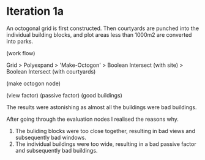 
# Iteration 1a

An octogonal grid is first constructed. Then courtyards are punched into the individual building blocks, and plot areas less than 1000m2 are converted into parks. 

(work flow) 

Grid > Polyexpand > 'Make-Octogon' > Boolean Intersect (with site) > Boolean Intersect (with courtyards)

(make octogon node)

(view factor)
(passive factor)
(good buildings)

The results were astonishing as almost all the buildings were bad buildings. 

After going through the evaluation nodes I realised the reasons why.
1. The buliding blocks were too close together, resulting in bad views and subsequently bad windows. 
2. The individual buildings were too wide, resulting in a bad passive factor and subsequently bad buildings.



